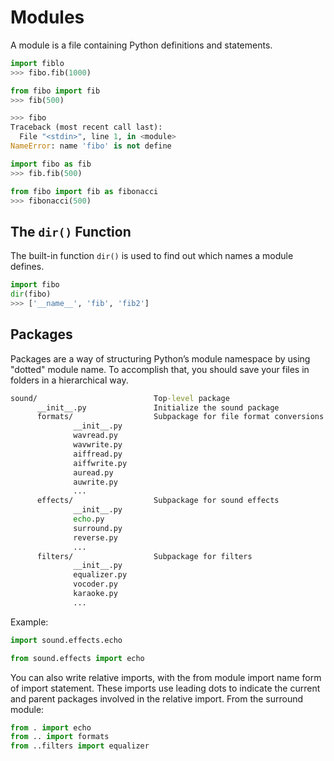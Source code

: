 # Modules

A module is a file containing Python definitions and statements.

```python
import fiblo
>>> fibo.fib(1000)
```

```python
from fibo import fib
>>> fib(500)

>>> fibo
Traceback (most recent call last):
  File "<stdin>", line 1, in <module>
NameError: name 'fibo' is not define
```

```python
import fibo as fib
>>> fib.fib(500)
```

```python
from fibo import fib as fibonacci
>>> fibonacci(500)
```

## The `dir()` Function

The built-in function `dir()` is used to find out which names a module defines.

```python
import fibo
dir(fibo)
>>> ['__name__', 'fib', 'fib2']
```

## Packages

Packages are a way of structuring Python’s module namespace by using "dotted" module name. To accomplish that, you should save your files in folders in a hierarchical way.

```cmd
sound/                          Top-level package
      __init__.py               Initialize the sound package
      formats/                  Subpackage for file format conversions
              __init__.py
              wavread.py
              wavwrite.py
              aiffread.py
              aiffwrite.py
              auread.py
              auwrite.py
              ...
      effects/                  Subpackage for sound effects
              __init__.py
              echo.py
              surround.py
              reverse.py
              ...
      filters/                  Subpackage for filters
              __init__.py
              equalizer.py
              vocoder.py
              karaoke.py
              ...
```

Example:

```python
import sound.effects.echo
```

```python
from sound.effects import echo
```

You can also write relative imports, with the from module import name form of import statement. These imports use leading dots to indicate the current and parent packages involved in the relative import. From the surround module:

```python
from . import echo
from .. import formats
from ..filters import equalizer
```